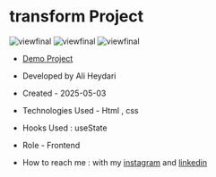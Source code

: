 # transform Project

![viewfinal](https://github.com/user-attachments/assets/f4fe9d04-83c6-49a4-8573-66920a3855f7)
![viewfinal](https://github.com/user-attachments/assets/a79eb101-dd3c-416f-b4c7-3c8491db0d91)
![viewfinal](https://github.com/user-attachments/assets/04f13e86-1034-4451-8f71-7a0f40b08fb8)

- [Demo Project](https://aliheydarii.github.io/transform-project/)

- Developed by Ali Heydari

- Created - 2025-05-03

- Technologies Used - Html , css

- Hooks Used : useState 

- Role - Frontend

- How to reach me : with my [instagram](https://www.instagram.com/aliheydari.dev/) and [linkedin](https://www.linkedin.com/in/ali-heydari-3567b2191/)
